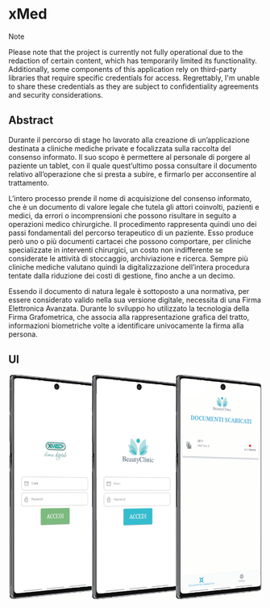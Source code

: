 # xMed

>[!NOTE]
>Please note that the project is currently not fully operational due to the redaction of certain content, which has temporarily limited its functionality. Additionally, some components of this application rely on third-party libraries that require specific credentials for access. Regrettably, I'm unable to share these credentials as they are subject to confidentiality agreements and security considerations. 

## Abstract
Durante il percorso di stage ho lavorato alla creazione di un’applicazione destinata a cliniche mediche private e focalizzata sulla raccolta del consenso informato. Il suo scopo è permettere al personale di porgere al paziente un tablet, con il quale quest’ultimo possa consultare il documento relativo all’operazione che si presta a subire, e firmarlo per acconsentire al trattamento.

L’intero processo prende il nome di acquisizione del consenso informato, che è un documento di valore legale che tutela gli attori coinvolti, pazienti e medici, da errori o incomprensioni che possono risultare in seguito a operazioni medico chirurgiche. Il procedimento rappresenta quindi uno dei passi fondamentali del percorso terapeutico di un paziente. Esso produce però uno o più documenti cartacei che possono comportare, per cliniche specializzate in interventi chirurgici, un costo non indifferente se considerate le attività di stoccaggio, archiviazione e ricerca. Sempre più cliniche mediche valutano quindi la digitalizzazione dell’intera procedura tentate dalla riduzione dei costi di gestione, fino anche a un decimo.

Essendo il documento di natura legale è sottoposto a una normativa, per essere considerato valido nella sua versione digitale, necessita di una Firma Elettronica Avanzata. Durante lo sviluppo ho utilizzato la tecnologia della Firma Grafometrica, che associa alla rappresentazione grafica del tratto, informazioni biometriche volte a identificare univocamente la firma alla persona.

## UI
![](./img/xmedView.png)

